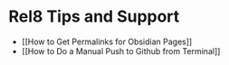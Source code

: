 # Rel8 Tips and Support
- [[How to Get Permalinks for Obsidian Pages]]
- [[How to Do a Manual Push to Github from Terminal]]
